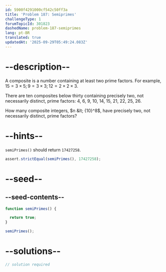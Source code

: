 ```yaml
---
id: 5900f4291000cf542c50ff3a
title: 'Problem 187: Semiprimes'
challengeType: 1
forumTopicId: 301823
dashedName: problem-187-semiprimes
lang: pt-BR
translated: true
updatedAt: '2025-09-29T05:49:24.083Z'
---
```


# --description--

A composite is a number containing at least two prime factors. For example, $15 = 3 × 5; 9 = 3 × 3; 12 = 2 × 2 × 3$.

There are ten composites below thirty containing precisely two, not necessarily distinct, prime factors: 4, 6, 9, 10, 14, 15, 21, 22, 25, 26.

How many composite integers, $n &lt; {10}^8$, have precisely two, not necessarily distinct, prime factors?

# --hints--

`semiPrimes()` should return `17427258`.

```js
assert.strictEqual(semiPrimes(), 17427258);
```

# --seed--

## --seed-contents--

```js
function semiPrimes() {

  return true;
}

semiPrimes();
```

# --solutions--

```js
// solution required
```
